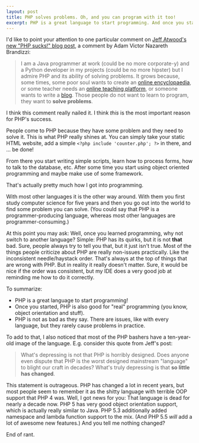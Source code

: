 ```yaml
---
layout: post
title: PHP solves problems. Oh, and you can program with it too!
excerpt: PHP is a great language to start programming. And once you started, PHP is also good for "real" programming. So what's the problem?
---
```

I'd like to point your attention to one particular comment on [Jeff Atwood's new "PHP sucks!" blog
post][phpSingularity], a comment by Adam Victor Nazareth Brandizzi:

> I am a Java programmer at work (could be no more corporate-y) and a Python developer in my projects (could be no more
> hipster) but I admire PHP and its ability of solving problems. It grows because, some times, some poor soul wants to
> create an [online encyclopaedia][wikipedia], or some teacher needs an [online teaching platform][moodle], or someone
> wants to write a [blog][wordpress]. Those people do not want to learn to program, they want to **solve problems**.

I think this comment really nailed it. I think *this* is the most important reason for PHP's success.

People come to PHP because they have some problem and they need to solve it. This is what PHP really shines at. You
can simply take your static HTML website, add a simple `<?php include 'counter.php'; ?>` in there, and ... be done!

From there you start writing simple scripts, learn how to process forms, how to talk to the database, etc. After some
time you start using object oriented programming and maybe make use of some framework.

That's actually pretty much how I got into programming.

With most other languages it is the other way around. With them you first study computer science for five years and then
you go out into the world to find some problem you can solve. (You could say that PHP is a programmer-producing
language, whereas most other languages are programmer-consuming.)

At this point you may ask: Well, once you learned programming, why not switch to another language? Simple: PHP has its
quirks, but it is not **that** bad. Sure, people always try to tell you that, but it just isn't true. Most of the things
people criticize about PHP are really non-issues practically. Like the inconsistent needle/haystack order. That's always
at the top of things that are wrong with PHP. But in reality it really doesn't matter. Sure, it would be nice if the
order was consistent, but my IDE does a very good job at reminding me how to do it correctly.

To summarize:

 * PHP is a great language to start programming!
 * Once you started, PHP is also good for "real" programming (you know, object orientation and stuff).
 * PHP is not as bad as they say. There are issues, like with every language, but they rarely cause problems in
   practice.

To add to that, I also noticed that most of the PHP bashers have a ten-year-old image of the language. E.g. consider
this quote from Jeff's post:

> What's depressing is not that PHP is horribly designed. Does anyone even dispute that PHP is the worst designed
> mainstream "language" to blight our craft in decades? What's truly depressing is that **so little has changed**.

This statement is outrageous. PHP has changed a lot in recent years, but most people seem to remember it as the shitty
language with terrible OOP support that PHP 4 was. Well, I got news for you: That language is dead for nearly a decade
now. PHP 5 has very good object orientation support, which is actually really similar to Java. PHP 5.3 additionally
added namespace and lambda function support to the mix. (And PHP 5.5 *will* add a lot of awesome new features.) And you
tell me nothing changed?

End of rant.

  [phpSingularity]: http://www.codinghorror.com/blog/2012/06/the-php-singularity.html
  [wikipedia]: https://en.wikipedia.org/wiki/Main_Page
  [moodle]: http://moodle.org/
  [wordpress]: http://wordpress.org/